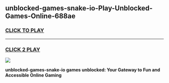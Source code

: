 
## unblocked-games-snake-io-Play-Unblocked-Games-Online-688ae
<h3>
<a href="https://premium76.site?title=unblocked-games-snake-io&ref=24A">CLICK TO PLAY</a></h3>
<hr>

<h3>
<a href="https://premium76.site?title=unblocked-games-snake-io&ref=24A">CLICK 2 PLAY</a>
  
</h3>

<a href="https://premium76.site?title=unblocked-games-snake-io&ref=24A"><img src="https://clearcache.store/games.png"></a>


**unblocked-games-snake-io games unblocked: Your Gateway to Fun and Accessible Online Gaming**
